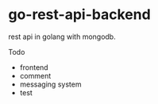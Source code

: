 # go-rest-api-backend

rest api in golang with mongodb.

Todo
+ frontend
+ comment
+ messaging system
+ test
